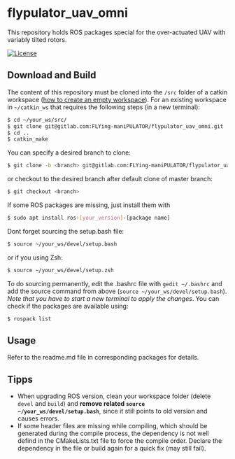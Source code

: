 # flypulator_uav_omni
This repository holds ROS packages special for the over-actuated UAV with variably tilted rotors.

[![License](https://img.shields.io/badge/license-GPLv3-blue)](https://opensource.org/licenses/GPL-3.0)

## Download and Build
The content of this repository must be cloned into the `/src` folder of a catkin workspace ([how to create an empty workspace](http://wiki.ros.org/catkin/Tutorials/create_a_workspace)). For an existing workspace in `~/catkin_ws` that requires the following steps (in a new terminal):

```sh
$ cd ~/your_ws/src/
$ git clone git@gitlab.com:FLYing-maniPULATOR/flypulator_uav_omni.git
$ cd ..
$ catkin_make
```
You can specify a desired branch to clone:
```sh
$ git clone -b <branch> git@gitlab.com:FLYing-maniPULATOR/flypulator_uav_omni.git
```
or checkout to the desired branch after default clone of master branch:
```sh
$ git checkout <branch>
```
If some ROS packages are missing, just install them with
```sh
$ sudo apt install ros-[your_version]-[package name]
```

Dont forget sourcing the setup.bash file:
```sh
$ source ~/your_ws/devel/setup.bash
```
or if you using Zsh:
```sh
$ source ~/your_ws/devel/setup.zsh
```
To do sourcing permanently, edit the .bashrc file with `gedit ~/.bashrc` and add the source command from above (`source ~/your_ws/devel/setup.bash`). *Note that you have to start a new terminal to apply the changes*. You can check if the packages are available using:
```sh
$ rospack list
```
## Usage
Refer to the readme.md file in corresponding packages for details.

## Tipps
 - When upgrading ROS version, clean your workspace folder (delete `devel` and `build`) and **remove related `source ~/your_ws/devel/setup.bash`**, since it still points to old version and causes errors.
 - If some header files are missing while compiling, which should be generated during the compile process, the dependency is not well defind in the CMakeLists.txt file to force the compile order. Declare the dependency in the file or build again for a quick fix (may still fail).
